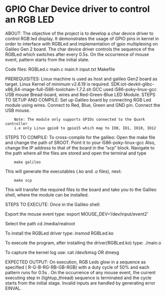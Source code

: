 # GPIO Char Device driver to control an RGB LED

ABOUT:
The objective of the project is to develop a char device driver to control  RGB led display. It demonstrates the usage of GPIO pins in kernel in order to interface with RGBLed and implementation of gpio multiplexing on Galileo Gen 2 board. The char device driver controls the sequence of the RGBLed which switches after every 0.5s. On the occurrence of mouse event, pattern starts from the initial state.

Code files:
		RGBLed.c
		main.c
		main.h
		input.txt
		Makefile

PREREQUISITES:
Linux machine is used as host and galileo Gen2 board as target.
Linux Kernel of minimum v2.6.19 is required.
SDK:iot-devkit-glibc-x86_64-image-full-i586-toolchain-1.7.2.sh
GCC used i586-poky-linux-gcc
USB mouse
Bread-board, wires and Red-Green-Blue LED Module.
STEPS TO SETUP AND COMPILE:
Set up Galileo board by connecting RGB Led module using wires. Connect  to Red, Blue, Green and GND  pin. Connect the USB mouse.

		Note: The module only supports GPIOs connected to the Quark controller 
		i.e only Linux gpio8 to gpio15 which map to IO0, IO1, IO10, IO12

STEPS TO COMPILE:
To cross-compile for the galileo:
Open the make file and change the path of SROOT. Point it to your i586-poky-linux-gcc
Also, change the IP address to that of the board in the “scp” block.
Navigate to the path where all the files are stored and open the terminal and type  

		make galileo 
This will generate the executables (.ko and .o files), next:

		make scp
This will transfer the required files to the board and take you to the Galileo shell, where the module can be installed.

STEPS TO EXECUTE:
Once in the Galileo shell:

Export the mouse event type:
            export MOUSE_DEV=‘/dev/input/event2’

Select the path 
		cd /media/realroot

To install the RGBLed driver type: 
		insmod RGBLed.ko

To execute the program, after installing the driver(RGBLed.ko) type: 
		./main.o

To capture the kernel log use: 
		cat /dev/kmsg
OR
		dmesg

EXPECTED OUTPUT:
On execution, RGB Leds glow in a sequence as specified ( R-G-B-RG-RB-GB-RGB) with a duty cycle of 50% and each pattern runs for 0.5s . On the occurrence of any mouse event, the current executing  step in (lightup_thread) sequence is terminated  and the cycle starts from the initial stage.
Invalid inputs are handled by generating error EINVAL.